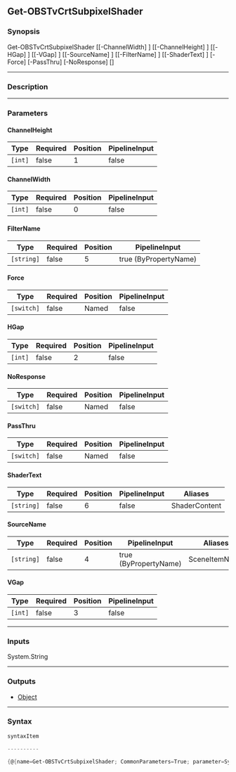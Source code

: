 Get-OBSTvCrtSubpixelShader
--------------------------

### Synopsis

Get-OBSTvCrtSubpixelShader [[-ChannelWidth] <int>] [[-ChannelHeight] <int>] [[-HGap] <int>] [[-VGap] <int>] [[-SourceName] <string>] [[-FilterName] <string>] [[-ShaderText] <string>] [-Force] [-PassThru] [-NoResponse] [<CommonParameters>]

---

### Description

---

### Parameters
#### **ChannelHeight**

|Type   |Required|Position|PipelineInput|
|-------|--------|--------|-------------|
|`[int]`|false   |1       |false        |

#### **ChannelWidth**

|Type   |Required|Position|PipelineInput|
|-------|--------|--------|-------------|
|`[int]`|false   |0       |false        |

#### **FilterName**

|Type      |Required|Position|PipelineInput        |
|----------|--------|--------|---------------------|
|`[string]`|false   |5       |true (ByPropertyName)|

#### **Force**

|Type      |Required|Position|PipelineInput|
|----------|--------|--------|-------------|
|`[switch]`|false   |Named   |false        |

#### **HGap**

|Type   |Required|Position|PipelineInput|
|-------|--------|--------|-------------|
|`[int]`|false   |2       |false        |

#### **NoResponse**

|Type      |Required|Position|PipelineInput|
|----------|--------|--------|-------------|
|`[switch]`|false   |Named   |false        |

#### **PassThru**

|Type      |Required|Position|PipelineInput|
|----------|--------|--------|-------------|
|`[switch]`|false   |Named   |false        |

#### **ShaderText**

|Type      |Required|Position|PipelineInput|Aliases      |
|----------|--------|--------|-------------|-------------|
|`[string]`|false   |6       |false        |ShaderContent|

#### **SourceName**

|Type      |Required|Position|PipelineInput        |Aliases      |
|----------|--------|--------|---------------------|-------------|
|`[string]`|false   |4       |true (ByPropertyName)|SceneItemName|

#### **VGap**

|Type   |Required|Position|PipelineInput|
|-------|--------|--------|-------------|
|`[int]`|false   |3       |false        |

---

### Inputs
System.String

---

### Outputs
* [Object](https://learn.microsoft.com/en-us/dotnet/api/System.Object)

---

### Syntax
```PowerShell
syntaxItem
```
```PowerShell
----------
```
```PowerShell
{@{name=Get-OBSTvCrtSubpixelShader; CommonParameters=True; parameter=System.Object[]}}
```
